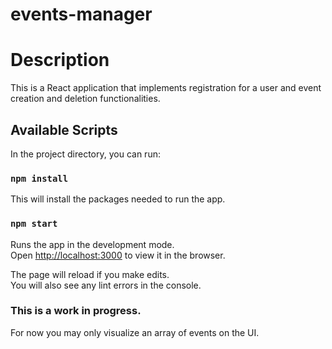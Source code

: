 # events-manager

# Description

This is a React application that implements registration for a user and event creation and deletion functionalities.

## Available Scripts

In the project directory, you can run:

### `npm install`

This will install the packages needed to run the app.

### `npm start`

Runs the app in the development mode.\
Open [http://localhost:3000](http://localhost:3000) to view it in the browser.

The page will reload if you make edits.\
You will also see any lint errors in the console.

### This is a work in progress.
For now you may only visualize an array of events on the UI.
